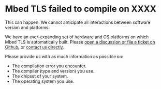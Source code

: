 # Mbed TLS failed to compile on XXXX

This can happen. We cannot anticipate all interactions between software version and platforms.

We have an ever-expanding set of hardware and OS platforms on which Mbed TLS is automatically built. Please [open a discussion or file a ticket on Github](https://github.com/Mbed-TLS/mbedtls/issues), or [contact us directly](/contact).

Please provide us with as much information as possible on:

* The compilation error you encounter.
* The compiler (type and version) you use.
* The chipset of your system.
* The operating system you use.

<!---mbedtls-failed-to-compile
,"What to do if Mbed TLS fails to compile on your platform","compilation failure, failed to compile","compile, failure, compilation",published,"2012-10-14 16:27:00",6,2729,"2015-07-24 11:38:00","Paul Bakker"--->
